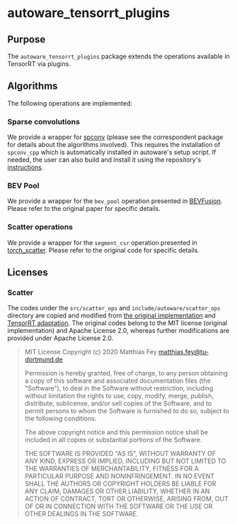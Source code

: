 # autoware_tensorrt_plugins

## Purpose

The `autoware_tensorrt_plugins` package extends the operations available in TensorRT via plugins.

## Algorithms

The following operations are implemented:

### Sparse convolutions

We provide a wrapper for [spconv](https://github.com/traveller59/spconv) (please see the correspondent package for details about the algorithms involved).
This requires the installation of `spconv_cpp` which is automatically installed in autoware's setup script. If needed, the user can also build and install it using the repository's [instructions](https://github.com/autowarefoundation/spconv_cpp).

### BEV Pool

We provide a wrapper for the `bev_pool` operation presented in [BEVFusion](https://github.com/mit-han-lab/bevfusion). Please refer to the original paper for specific details.

### Scatter operations

We provide a wrapper for the `segment_csr` operation presented in [torch_scatter](https://github.com/rusty1s/pytorch_scatter/tree/master). Please refer to the original code for specific details.

## Licenses

### Scatter

The codes under the `src/scatter_ops` and `include/autoware/scatter_ops` directory are copied and modified from [the original implementation](https://github.com/wy17646051/tensorrt_scatter/tree/master) and [TensorRT adaptation](https://github.com/rusty1s/pytorch_scatter/tree/master).
The original codes belong to the MIT license (original implementation) and Apache License 2.0, whereas further modifications are provided under Apache License 2.0.

> MIT License
> Copyright (c) 2020 Matthias Fey <matthias.fey@tu-dortmund.de>
>
> Permission is hereby granted, free of charge, to any person obtaining a copy
> of this software and associated documentation files (the "Software"), to deal
> in the Software without restriction, including without limitation the rights
> to use, copy, modify, merge, publish, distribute, sublicense, and/or sell
> copies of the Software, and to permit persons to whom the Software is
> furnished to do so, subject to the following conditions:
>
> The above copyright notice and this permission notice shall be included in
> all copies or substantial portions of the Software.
>
> THE SOFTWARE IS PROVIDED "AS IS", WITHOUT WARRANTY OF ANY KIND, EXPRESS OR
> IMPLIED, INCLUDING BUT NOT LIMITED TO THE WARRANTIES OF MERCHANTABILITY,
> FITNESS FOR A PARTICULAR PURPOSE AND NONINFRINGEMENT. IN NO EVENT SHALL THE
> AUTHORS OR COPYRIGHT HOLDERS BE LIABLE FOR ANY CLAIM, DAMAGES OR OTHER
> LIABILITY, WHETHER IN AN ACTION OF CONTRACT, TORT OR OTHERWISE, ARISING FROM,
> OUT OF OR IN CONNECTION WITH THE SOFTWARE OR THE USE OR OTHER DEALINGS IN
> THE SOFTWARE.
